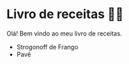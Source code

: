 # Livro de receitas :woman_cook: 


Olá! Bem vindo ao meu livro de receitas.

- Strogonoff de Frango
- Pavê